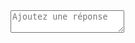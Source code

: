 <textarea [formControl]="analyseRisque.get('reponse')" class="form-control mt-2" placeholder="Ajoutez une réponse"></textarea>
